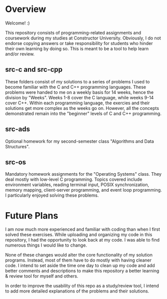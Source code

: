 # Overview
Welcome! :)

This repository consists of programming-related assignments and coursework during my studies at Constructor University. Obviously, I do not endorse copying answers or take responsibility for students who hinder their own learning by doing so. This is meant to be a tool to help learn and/or review.

## src-c and src-cpp

These folders consist of my solutions to a series of problems I used to become familiar with the C and C++ programming languages. These problems were handed to me on a weekly basis for 14 weeks, hence the division by "Weeks". Weeks 1-8 cover the C language, while weeks 9-14 cover C++. Within each programming language, the exercies and their solutions get more complex as the weeks go on. However, all the concepts demonstrated remain into the "beginner" levels of C and C++ programming.

## src-ads

Optional homework for my second-semester class "Algorithms and Data Structures". 

## src-os

Mandatory homework assignments for the "Operating Systems" class. They deal mostly with low-level C programming. Topics covered include environment variables, reading terminal input, POSIX synchronization, memory mapping, client-server programming, and event loop programming. I particularly enjoyed solving these problems.

# Future Plans
I am now much more experienced and familiar with coding than when I first solved these exercises. While uploading and organizing my code in this repository, I had the opportunity to look back at my code. I was able to find numerous things I would like to change.

None of these changes would alter the core functionality of my solution programs. Instead, most of them have to do mostly with having cleaner code. I intend to set aside the time one day to clean up my code and add better comments and descriptions to make this repository a better learning & review tool for myself and others.

In order to improve the usability of this repo as a study/review tool, I intend to add more detailed explanations of the problems and their solutions.